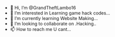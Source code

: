 - 👋 Hi, I’m @GrandTheftLambo16
- 👀 I’m interested in Learning game hack codes...
- 🌱 I’m currently learning Website Making...
- 💞️ I’m looking to collaborate on .Hacking..
- 📫 How to reach me U cant...

<!---
GrandTheftLambo16/GrandTheftLambo16 is a ✨ special ✨ repository because its `README.md` (this file) appears on your GitHub profile.
You can click the Preview link to take a look at your changes.
--->
